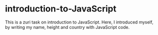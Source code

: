 # introduction-to-JavaScript

This is a zuri task on introduction to JavaScript.
Here, I introduced myself, by writing my name, height and country with JavaScript code.
